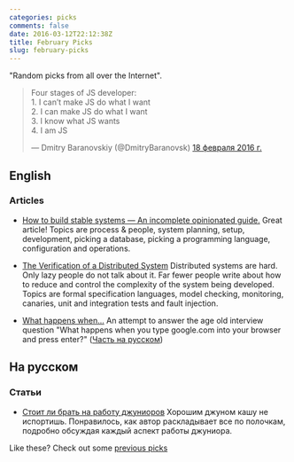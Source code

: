 ```yaml
---
categories: picks
comments: false
date: 2016-03-12T22:12:38Z
title: February Picks
slug: february-picks
---
```


"Random picks from all over the Internet".

<!--more-->

<blockquote class="twitter-tweet" data-lang="ru"><p lang="en" dir="ltr">Four stages of JS developer:<br>1. I can’t make JS do what I want<br>2. I can make JS do what I want<br>3. I know what JS wants<br>4. I am JS</p>&mdash; Dmitry Baranovskiy (@DmitryBaranovsk) <a href="https://twitter.com/DmitryBaranovsk/status/700242822876663808">18 февраля 2016 г.</a></blockquote>
<script async src="//platform.twitter.com/widgets.js" charset="utf-8"></script>

## English

### Articles

* [How to build stable systems — An incomplete opinionated guide.](https://medium.com/@jlouis666/how-to-build-stable-systems-6fe9dcf32fc4#.fmcmt0s3i)
  Great article! Topics are process & people, system planning, setup,
  development, picking a database, picking a programming language,
  configuration and operations.

* [The Verification of a Distributed System](https://queue.acm.org/detail.cfm?id=2889274)
  Distributed systems are hard. Only lazy people do not talk about it. Far fewer
  people write about how to reduce and control the complexity of the system
  being developed. Topics are formal specification languages, model checking,
  monitoring, canaries, unit and integration tests and fault injection.

* [What happens when...](https://github.com/alex/what-happens-when) An attempt
  to answer the age old interview question "What happens when you type
  google.com into your browser and press enter?" ([Часть на
  русском](https://habrahabr.ru/post/251373/))

## На русском

### Статьи

* [Стоит ли брать на работу джуниоров](http://dou.ua/lenta/articles/why-need-junior/)
  Хорошим джуном кашу не испортишь. Понравилось, как автор раскладывает все по
  полочкам, подробно обсуждая каждый аспект работы джуниора.

Like these? Check out some [previous picks](http://homeonrails.com/blog/categories/picks/)
